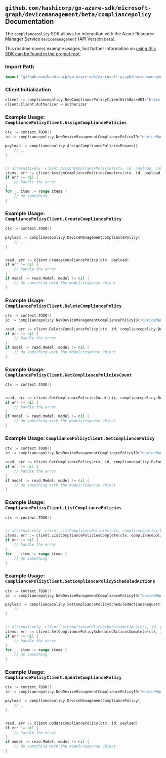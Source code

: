 
## `github.com/hashicorp/go-azure-sdk/microsoft-graph/devicemanagement/beta/compliancepolicy` Documentation

The `compliancepolicy` SDK allows for interaction with the Azure Resource Manager Service `devicemanagement` (API Version `beta`).

This readme covers example usages, but further information on [using this SDK can be found in the project root](https://github.com/hashicorp/go-azure-sdk/tree/main/docs).

### Import Path

```go
import "github.com/hashicorp/go-azure-sdk/microsoft-graph/devicemanagement/beta/compliancepolicy"
```


### Client Initialization

```go
client := compliancepolicy.NewCompliancePolicyClientWithBaseURI("https://management.azure.com")
client.Client.Authorizer = authorizer
```


### Example Usage: `CompliancePolicyClient.AssignCompliancePolicies`

```go
ctx := context.TODO()
id := compliancepolicy.NewDeviceManagementCompliancePolicyID("deviceManagementCompliancePolicyIdValue")

payload := compliancepolicy.AssignCompliancePoliciesRequest{
	// ...
}


// alternatively `client.AssignCompliancePolicies(ctx, id, payload, compliancepolicy.DefaultAssignCompliancePoliciesOperationOptions())` can be used to do batched pagination
items, err := client.AssignCompliancePoliciesComplete(ctx, id, payload, compliancepolicy.DefaultAssignCompliancePoliciesOperationOptions())
if err != nil {
	// handle the error
}
for _, item := range items {
	// do something
}
```


### Example Usage: `CompliancePolicyClient.CreateCompliancePolicy`

```go
ctx := context.TODO()

payload := compliancepolicy.DeviceManagementCompliancePolicy{
	// ...
}


read, err := client.CreateCompliancePolicy(ctx, payload)
if err != nil {
	// handle the error
}
if model := read.Model; model != nil {
	// do something with the model/response object
}
```


### Example Usage: `CompliancePolicyClient.DeleteCompliancePolicy`

```go
ctx := context.TODO()
id := compliancepolicy.NewDeviceManagementCompliancePolicyID("deviceManagementCompliancePolicyIdValue")

read, err := client.DeleteCompliancePolicy(ctx, id, compliancepolicy.DefaultDeleteCompliancePolicyOperationOptions())
if err != nil {
	// handle the error
}
if model := read.Model; model != nil {
	// do something with the model/response object
}
```


### Example Usage: `CompliancePolicyClient.GetCompliancePoliciesCount`

```go
ctx := context.TODO()


read, err := client.GetCompliancePoliciesCount(ctx, compliancepolicy.DefaultGetCompliancePoliciesCountOperationOptions())
if err != nil {
	// handle the error
}
if model := read.Model; model != nil {
	// do something with the model/response object
}
```


### Example Usage: `CompliancePolicyClient.GetCompliancePolicy`

```go
ctx := context.TODO()
id := compliancepolicy.NewDeviceManagementCompliancePolicyID("deviceManagementCompliancePolicyIdValue")

read, err := client.GetCompliancePolicy(ctx, id, compliancepolicy.DefaultGetCompliancePolicyOperationOptions())
if err != nil {
	// handle the error
}
if model := read.Model; model != nil {
	// do something with the model/response object
}
```


### Example Usage: `CompliancePolicyClient.ListCompliancePolicies`

```go
ctx := context.TODO()


// alternatively `client.ListCompliancePolicies(ctx, compliancepolicy.DefaultListCompliancePoliciesOperationOptions())` can be used to do batched pagination
items, err := client.ListCompliancePoliciesComplete(ctx, compliancepolicy.DefaultListCompliancePoliciesOperationOptions())
if err != nil {
	// handle the error
}
for _, item := range items {
	// do something
}
```


### Example Usage: `CompliancePolicyClient.SetCompliancePolicyScheduledActions`

```go
ctx := context.TODO()
id := compliancepolicy.NewDeviceManagementCompliancePolicyID("deviceManagementCompliancePolicyIdValue")

payload := compliancepolicy.SetCompliancePolicyScheduledActionsRequest{
	// ...
}


// alternatively `client.SetCompliancePolicyScheduledActions(ctx, id, payload, compliancepolicy.DefaultSetCompliancePolicyScheduledActionsOperationOptions())` can be used to do batched pagination
items, err := client.SetCompliancePolicyScheduledActionsComplete(ctx, id, payload, compliancepolicy.DefaultSetCompliancePolicyScheduledActionsOperationOptions())
if err != nil {
	// handle the error
}
for _, item := range items {
	// do something
}
```


### Example Usage: `CompliancePolicyClient.UpdateCompliancePolicy`

```go
ctx := context.TODO()
id := compliancepolicy.NewDeviceManagementCompliancePolicyID("deviceManagementCompliancePolicyIdValue")

payload := compliancepolicy.DeviceManagementCompliancePolicy{
	// ...
}


read, err := client.UpdateCompliancePolicy(ctx, id, payload)
if err != nil {
	// handle the error
}
if model := read.Model; model != nil {
	// do something with the model/response object
}
```

